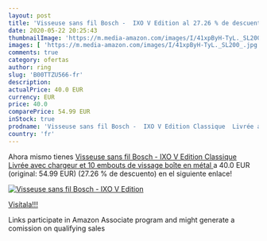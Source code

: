 ```yaml
---
layout: post
title: 'Visseuse sans fil Bosch -  IXO V Edition al 27.26 % de descuento'
date: 2020-05-22 20:25:43
thumbnailImage: 'https://m.media-amazon.com/images/I/41xpByH-TyL._SL200_.jpg'
images: [ 'https://m.media-amazon.com/images/I/41xpByH-TyL._SL200_.jpg' ]
comments: true
category: ofertas
author: ring
slug: 'B00TTZU566-fr'
description:
actualPrice: 40.0 EUR
currency: EUR
price: 40.0
comparePrice: 54.99 EUR
inStock: true
prodname: 'Visseuse sans fil Bosch -  IXO V Edition Classique  Livrée avec chargeur et 10 embouts de vissage  boîte en métal '
country: 'fr'
---
```


Ahora mismo tienes [Visseuse sans fil Bosch -  IXO V Edition Classique  Livrée avec chargeur et 10 embouts de vissage  boîte en métal ](https://www.amazon.fr/dp/B00TTZU566/?tag=tolees0d-21) a 40.0 EUR (original: 54.99 EUR) (27.26 %  de descuento) en el siguiente enlace!

[![Visseuse sans fil Bosch -  IXO V Edition](https://m.media-amazon.com/images/I/41xpByH-TyL._SL200_.jpg)](https://www.amazon.fr/dp/B00TTZU566/?tag=tolees0d-21)

[Visítala!!!](https://www.amazon.fr/dp/B00TTZU566/?tag=tolees0d-21)

Links participate in Amazon Associate program and might generate a comission on qualifying sales
